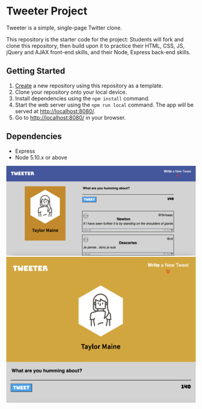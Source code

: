 # Tweeter Project

Tweeter is a simple, single-page Twitter clone.

This repository is the starter code for the project: Students will fork and clone this repository, then build upon it to practice their HTML, CSS, JS, jQuery and AJAX front-end skills, and their Node, Express back-end skills.

## Getting Started

1. [Create](https://docs.github.com/en/repositories/creating-and-managing-repositories/creating-a-repository-from-a-template) a new repository using this repository as a template.
2. Clone your repository onto your local device.
3. Install dependencies using the `npm install` command.
3. Start the web server using the `npm run local` command. The app will be served at <http://localhost:8080/>.
4. Go to <http://localhost:8080/> in your browser.

## Dependencies

- Express
- Node 5.10.x or above

![Desktop View](https://github.com/moogleKupo/tweeter/blob/master/Screenshot%202023-09-01%20at%204.41.36%20PM.png?raw=true)
![Mobile View](https://github.com/moogleKupo/tweeter/blob/master/Screenshot%202023-09-01%20at%204.41.15%20PM.png?raw=true)